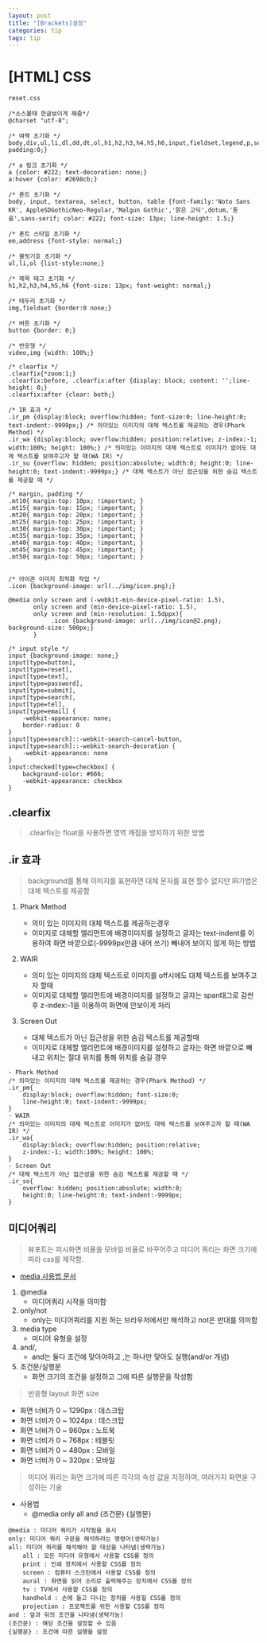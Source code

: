 ```yaml
---
layout: post
title: "[Brackets]설정"
categories: tip
tags: tip
---
```


# [HTML] CSS 

```
reset.css

/*소스볼때 한글보이게 해줌*/
@charset "utf-8";

/* 여백 초기화 */
body,div,ul,li,dl,dd,dt,ol,h1,h2,h3,h4,h5,h6,input,fieldset,legend,p,select,table,th,td,tr,textarea,button,form,figure,figcaption{margin:0; padding:0;}

/* a 링크 초기화 */
a {color: #222; text-decoration: none;}
a:hover {color: #2698cb;}

/* 폰트 초기화 */
body, input, textarea, select, button, table {font-family:'Noto Sans KR', AppleSDGothicNeo-Regular,'Malgun Gothic','맑은 고딕',dotum,'돋움',sans-serif; color: #222; font-size: 13px; line-height: 1.5;}

/* 폰트 스타일 초기화 */
em,address {font-style: normal;}

/* 블릿기호 초기화 */
ul,li,ol {list-style:none;}

/* 제목 태그 초기화 */
h1,h2,h3,h4,h5,h6 {font-size: 13px; font-weight: normal;}

/* 테두리 초기화 */
img,fieldset {border:0 none;}

/* 버튼 초기화 */
button {border: 0;}

/* 반응형 */
video,img {width: 100%;}

/* clearfix */
.clearfix{*zoom:1;}
.clearfix:before, .clearfix:after {display: block; content: '';line-height: 0;}
.clearfix:after {clear: both;}

/* IR 효과 */
.ir_pm {display:block; overflow:hidden; font-size:0; line-height:0; text-indent:-9999px;} /* 의미있는 이미지의 대체 텍스트를 제공하는 경우(Phark Method) */
.ir_wa {display:block; overflow:hidden; position:relative; z-index:-1; width:100%; height: 100%;} /* 의미있는 이미지의 대체 텍스트로 이미지가 없어도 대체 텍스트를 보여주고자 할 때(WA IR) */
.ir_su {overflow: hidden; position:absolute; width:0; height:0; line-height:0; text-indent:-9999px;} /* 대체 텍스트가 아닌 접근성을 위한 숨김 텍스트를 제공할 때 */

/* margin, padding */
.mt10{ margin-top: 10px; !important; }
.mt15{ margin-top: 15px; !important; }
.mt20{ margin-top: 20px; !important; }
.mt25{ margin-top: 25px; !important; }
.mt30{ margin-top: 30px; !important; }
.mt35{ margin-top: 35px; !important; }
.mt40{ margin-top: 40px; !important; }
.mt45{ margin-top: 45px; !important; }
.mt50{ margin-top: 50px; !important; }


/* 아이콘 이미지 최적화 작업 */
.icon {background-image: url(../img/icon.png);}

@media only screen and (-webkit-min-device-pixel-ratio: 1.5),
       only screen and (min-device-pixel-ratio: 1.5),
       only screen and (min-resolution: 1.5dppx){
            .icon {background-image: url(../img/icon@2.png); background-size: 500px;}
       }

/* input style */
input {background-image: none;}
input[type=button],
input[type=reset],
input[type=text],
input[type=password],
input[type=submit],
input[type=search],
input[type=tel],
input[type=email] {
    -webkit-appearance: none;
    border-radius: 0
}
input[type=search]::-webkit-search-cancel-button,
input[type=search]::-webkit-search-decoration {
    -webkit-appearance: none
}
input:checked[type=checkbox] {
    background-color: #666;
    -webkit-appearance: checkbox
}

```


## .clearfix

> .clearfix는 float을 사용하면 영역 깨짐을 방지하기 위한 방법

## .ir 효과

> background를 통해 이미지를 표현하면 대체 문자를 표현 할수 없지만 IR기법은 대체 텍스트를 제공함

1. Phark Method
	- 의미 있는 이미지의 대체 텍스트를 제공하는경우
	- 이미지로 대체할 엘리먼트에 배경이미지를 설정하고 글자는 text-indent를 이용하여 화면 바깥으로(-9999px만큼 내어 쓰기) 빼내어 보이지 않게 하는 방법
	
2. WAIR
	- 의미 있는 이미지의 대체 텍스트로 이미지를 off시에도 대체 텍스트를 보여주고자 할때
	- 이미지로 대체할 엘리먼트에 배경이미지를 설정하고 글자는 span태그로 감싼 후 z-index:-1을 이용하여 화면에 안보이게 처리
3. Screen Out
	- 대체 텍스트가 아닌 접근성을 위한 숨김 텍스트를 제공할때
	- 이미지로 대체할 엘리먼트에 배경이미지를 설정하고 글자는 화면 바깥으로 빼내고 위치는 절대 위치를 통해 위치를 숨길 경우

```
- Phark Method
/* 의미있는 이미지의 대체 텍스트를 제공하는 경우(Phark Method) */
.ir_pm{
	display:block; overflow:hidden; font-size:0; 
	line-height:0; text-indent:-9999px;
} 
- WAIR
/* 의미있는 이미지의 대체 텍스트로 이미지가 없어도 대체 텍스트를 보여주고자 할 때(WA IR) */
.ir_wa{
	display:block; overflow:hidden; position:relative; 
	z-index:-1; width:100%; height: 100%;
} 
- Screen Out
/* 대체 텍스트가 아닌 접근성을 위한 숨김 텍스트를 제공할 때 */
.ir_so{
	overflow: hidden; position:absolute; width:0; 
	height:0; line-height:0; text-indent:-9999px;
} 
```


## 미디어쿼리

> 뷰포트는 피시화면 비율을 모바일 비율로 바꾸어주고 미디어 쿼리는 화면 크기에 따라 css를 제작함.

+ [media 사용법 문서](https://www.w3schools.com/cssref/css3_pr_mediaquery.asp)


1. @media
	- 미디어쿼리 시작을 의미함
2. only/not
	- only는 미디어쿼리를 지원 하는 브라우저에서만 해석하고 not은 반대를 의미함
3. media type
	- 미디어 유형을 설정
4. and/,
	- and는 둘다 조건에 맞아야하고 ,는 하나만 맞아도 실행(and/or 개념)
5. 조건문/실행문
	- 화면 크기의 조건을 설정하고 그에 따른 실행문을 작성함

> 반응형 layout 화면 size

+ 화면 너비가 0 ~ 1290px : 데스크탑
+ 화면 너비가 0 ~ 1024px : 데스크탑
+ 화면 너비가 0 ~ 960px : 노트북
+ 화면 너비가 0 ~ 768px : 테블릿
+ 화면 너비가 0 ~ 480px : 모바일
+ 화면 너비가 0 ~ 320px : 모바일

> 미디어 쿼리는 화면 크기에 따른 각각의 속성 값을 지정하여, 여러가지 화면을 구성하는 기술

+ 사용법
	+ @media only all and (조건문) {실행문}
	
```
@media : 미디어 쿼리가 시작됨을 표시
only: 미디어 쿼리 구문을 해석하라는 명령어(생략가능)
all: 미디어 쿼리를 해석해야 할 대상을 나타냄(생략가능)
	all : 모든 미디어 유형에서 사용할 CSS를 정의
	print : 인쇄 장치에서 사용할 CSS를 정의
	screen : 컴퓨터 스크린에서 사용할 CSS를 정의
	aural : 화면을 읽어 소리로 출력해주는 장치에서 CSS를 정의
	tv : TV에서 사용할 CSS를 정의
	handheld : 손에 들고 다니는 장치를 사용힐 CSS를 정의
	projection : 프로젝트를 위한 사용할 CSS를 정의
and : 앞과 뒤의 조건을 나타냄(생략가능)
(조건문) : 해당 조건을 설정할 수 있음
{실행문} : 조건에 따른 실행을 설정
```






































